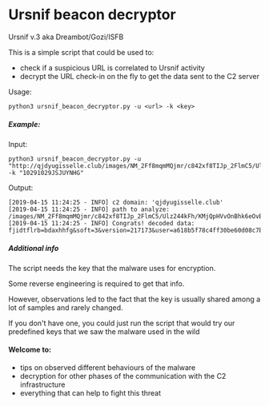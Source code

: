 # Ursnif beacon decryptor

Ursnif v.3 aka Dreambot/Gozi/ISFB

This is a simple script that could be used to:
* check if a suspicious URL is correlated to Ursnif activity
* decrypt the URL check-in on the fly to get the data sent to the C2 server

Usage:
```
python3 ursnif_beacon_decryptor.py -u <url> -k <key>

```

##### Example:
Input:
```
python3 ursnif_beacon_decryptor.py -u "http://qjdyugisselle.club/images/NM_2Ff8mqmMQjmr/c842xf8TIJp_2FlmC5/Ulz244kFh/KMjQpHVvOnBhk6eOvBBW/R_2FCf2Bk9wZXqeGcBS/IAHu5OfIJa7Y941YuvL1XM/i2RXCwmaVXV_2/ByGxravm/Dt1GoxZJ9b2BbnKWLrfphW9/8pKXBhb9Yi/n0AEln6Sc_2BilzFW/k_2B_2Fy1/Q3.avi" -k "10291029JSJUYNHG"
```
Output:
```
[2019-04-15 11:24:25 - INFO] c2 domain: 'qjdyugisselle.club'
[2019-04-15 11:24:25 - INFO] path to analyze: /images/NM_2Ff8mqmMQjmr/c842xf8TIJp_2FlmC5/Ulz244kFh/KMjQpHVvOnBhk6eOvBBW/R_2FCf2Bk9wZXqeGcBS/IAHu5OfIJa7Y941YuvL1XM/i2RXCwmaVXV_2/ByGxravm/Dt1GoxZJ9b2BbnKWLrfphW9/8pKXBhb9Yi/n0AEln6Sc_2BilzFW/k_2B_2Fy1/Q3.avi
[2019-04-15 11:24:25 - INFO] Congrats! decoded data: fjidtflrb=bdaxhhfg&soft=3&version=217173&user=a618b5f78c4ff30be60d08c7ba561278&server=12&id=3274&crc=3&uptime=11
```

##### Additional info
The script needs the key that the malware uses for encryption.

Some reverse engineering is required to get that info.

However, observations led to the fact that the key is usually shared among a lot of samples and rarely changed.

If you don't have one, you could just run the script that would try our predefined keys that we saw the malware used in the wild

#### Welcome to:
* tips on observed different behaviours of the malware
* decryption for other phases of the communication with the C2 infrastructure
* everything that can help to fight this threat

